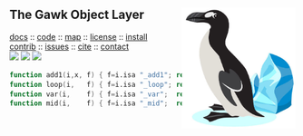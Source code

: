 <a name=top>
<img align=right src="https://raw.githubusercontent.com/timm/awk/master/etc/img/greatauk.jpg" width=200>
<h2>
     The Gawk Object Layer
</h2>
<p>
   <a    href="http://menzies.us/awk/index">docs</a>
   :: <a href="http://github.com/timm/awk">code</a>
   :: <a href="http://menzies.us/awk/index#map">map</a>
   :: <a href="http://menzies.us/awk/index#license">license</a>
   :: <a href="http://menzies.us/awk/index#install">install</a><br>
   <a href="http://menzies.us/awk/index#contribute">contrib</a>
   :: <a href="http://github.com/timm/awk/issues">issues</a>
   :: <a href="http://menzies.us/awk/index#cite">cite</a>
   :: <a href="http://menzies.us/awk/index#contact">contact</a>
<br>
   <img src="https://img.shields.io/badge/language-gawk-orange">
   <img src="https://img.shields.io/badge/purpose-ai,se-blueviolet">
   <img src="https://img.shields.io/badge/platform-mac,*nux-informational">
</p>

```awk
function add1(i,x, f) { f=i.isa "_add1"; return @f(i,x) }
function loop(i,   f) { f=i.isa "_loop"; return @f(i) }
function var(i,    f) { f=i.isa "_var";  return @f(i) }
function mid(i,    f) { f=i.isa "_mid";  return @f(i) }
```
